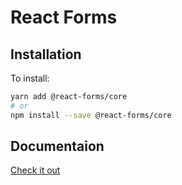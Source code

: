 # React Forms

## Installation

To install:

```sh
yarn add @react-forms/core
# or
npm install --save @react-forms/core
```

## Documentaion

[Check it out](https://)
